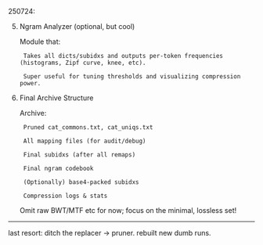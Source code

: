 250724:

5. Ngram Analyzer (optional, but cool)

    Module that:

        Takes all dicts/subidxs and outputs per-token frequencies (histograms, Zipf curve, knee, etc).

        Super useful for tuning thresholds and visualizing compression power.

6. Final Archive Structure

    Archive:

        Pruned cat_commons.txt, cat_uniqs.txt

        All mapping files (for audit/debug)

        Final subidxs (after all remaps)

        Final ngram codebook

        (Optionally) base4-packed subidxs

        Compression logs & stats

    Omit raw BWT/MTF etc for now; focus on the minimal, lossless set!


***

last resort:
ditch the replacer -> pruner. rebuilt new dumb runs.